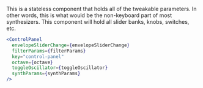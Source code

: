 This is a stateless component that holds all of the tweakable parameters. In other words,
this is what would be the non-keyboard part of most synthesizers. This component
will hold all slider banks, knobs, switches, etc.

```jsx static
<ControlPanel
  envelopeSliderChange={envelopeSliderChange}
  filterParams={filterParams}
  key="control-panel"
  octave={octave}
  toggleOscillator={toggleOscillator}
  synthParams={synthParams}
/>
```
